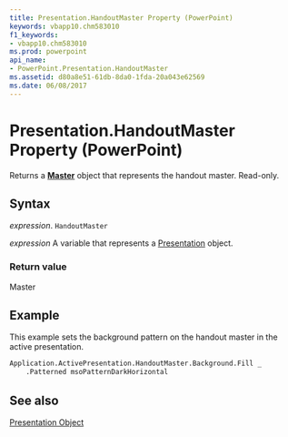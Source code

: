 ```yaml
---
title: Presentation.HandoutMaster Property (PowerPoint)
keywords: vbapp10.chm583010
f1_keywords:
- vbapp10.chm583010
ms.prod: powerpoint
api_name:
- PowerPoint.Presentation.HandoutMaster
ms.assetid: d80a8e51-61db-8da0-1fda-20a043e62569
ms.date: 06/08/2017
---
```



# Presentation.HandoutMaster Property (PowerPoint)

Returns a  **[Master](PowerPoint.Master.md)** object that represents the handout master. Read-only.


## Syntax

 _expression_. `HandoutMaster`

 _expression_ A variable that represents a [Presentation](./PowerPoint.Presentation.md) object.


### Return value

Master


## Example

This example sets the background pattern on the handout master in the active presentation.


```vb
Application.ActivePresentation.HandoutMaster.Background.Fill _
    .Patterned msoPatternDarkHorizontal
```


## See also


[Presentation Object](PowerPoint.Presentation.md)

